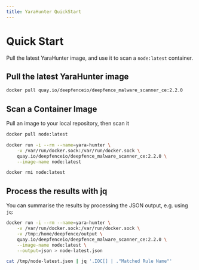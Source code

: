 ```yaml
---
title: YaraHunter QuickStart
---
```


# Quick Start

Pull the latest YaraHunter image, and use it to scan a `node:latest` container.

## Pull the latest YaraHunter image

```bash
docker pull quay.io/deepfenceio/deepfence_malware_scanner_ce:2.2.0
```

## Scan a Container Image

Pull an image to your local repository, then scan it

```bash
docker pull node:latest

docker run -i --rm --name=yara-hunter \
    -v /var/run/docker.sock:/var/run/docker.sock \
    quay.io/deepfenceio/deepfence_malware_scanner_ce:2.2.0 \
    --image-name node:latest

docker rmi node:latest
```

## Process the results with jq

You can summarise the results by processing the JSON output, e.g. using `jq`:

```bash
docker run -i --rm --name=yara-hunter \
    -v /var/run/docker.sock:/var/run/docker.sock \
    -v /tmp:/home/deepfence/output \
    quay.io/deepfenceio/deepfence_malware_scanner_ce:2.2.0 \
    --image-name node:latest \
    --output=json > node-latest.json

cat /tmp/node-latest.json | jq '.IOC[] | ."Matched Rule Name"'
```